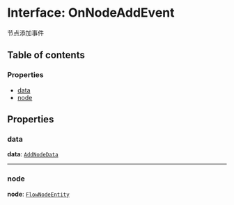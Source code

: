 # Interface: OnNodeAddEvent

节点添加事件

## Table of contents

### Properties

* [data](/auto-docs/free-layout-editor/interfaces/OnNodeAddEvent.md#data)
* [node](/auto-docs/free-layout-editor/interfaces/OnNodeAddEvent.md#node)

## Properties

### data

**data**: [`AddNodeData`](/auto-docs/free-layout-editor/types/AddNodeData.md)

***

### node

**node**: [`FlowNodeEntity`](/auto-docs/free-layout-editor/classes/FlowNodeEntity-1.md)
